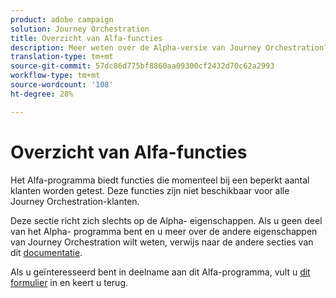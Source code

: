 ```yaml
---
product: adobe campaign
solution: Journey Orchestration
title: Overzicht van Alfa-functies
description: Meer weten over de Alpha-versie van Journey Orchestration?
translation-type: tm+mt
source-git-commit: 57dc86d775bf8860aa09300cf2432d70c62a2993
workflow-type: tm+mt
source-wordcount: '108'
ht-degree: 28%

---
```



# Overzicht van Alfa-functies

Het Alfa-programma biedt functies die momenteel bij een beperkt aantal klanten worden getest. Deze functies zijn niet beschikbaar voor alle Journey Orchestration-klanten.

Deze sectie richt zich slechts op de Alpha- eigenschappen. Als u geen deel van het Alpha- programma bent en u meer over de andere eigenschappen van Journey Orchestration wilt weten, verwijs naar de andere secties van dit [documentatie](../../journey-orchestration-home.md).

Als u geïnteresseerd bent in deelname aan dit Alfa-programma, vult u [dit formulier](https://forms.office.com/Pages/ResponsePage.aspx?id=Wht7-jR7h0OUrtLBeN7O4RuhNDklrkhHrsBisppjRThURDJTTUxWSTBJQU1OSTBTVjMwUDRIQURDNS4u) in en keert u terug.


